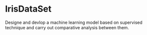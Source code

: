 # IrisDataSet

Designe and devlop a machine learning model based on supervised technique and carry out comparative analysis between them.
